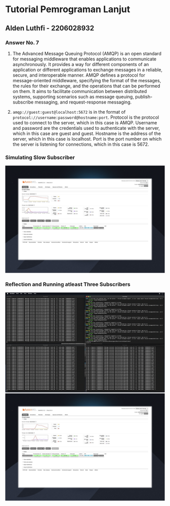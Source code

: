 # Tutorial Pemrograman Lanjut
## Alden Luthfi - 2206028932

### Answer No. 7
1. The Advanced Message Queuing Protocol (AMQP) is an open standard for messaging middleware that enables applications to communicate asynchronously. It provides a way for different components of an application or different applications to exchange messages in a reliable, secure, and interoperable manner. AMQP defines a protocol for message-oriented middleware, specifying the format of the messages, the rules for their exchange, and the operations that can be performed on them. It aims to facilitate communication between distributed systems, supporting scenarios such as message queuing, publish-subscribe messaging, and request-response messaging.

2. `amqp://guest:guest@localhost:5672` is in the format of `protocol://username:password@hostname:port`. Protocol is the protocol used to connect to the server, which in this case is AMQP. Username and password are the credentials used to authenticate with the server, which in this case are guest and guest. Hostname is the address of the server, which in this case is localhost. Port is the port number on which the server is listening for connections, which in this case is 5672.

### Simulating Slow Subscriber
![](image_1.png)

### Reflection and Running atleast Three Subscribers
![](image_2.png)
![](image_3.png)
